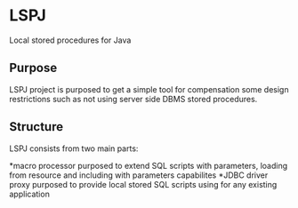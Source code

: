 # LSPJ

Local stored procedures for Java

## Purpose

LSPJ project is purposed to get a simple tool for compensation some design restrictions such as not using server side DBMS stored procedures.

## Structure

LSPJ consists from two main parts: 

 *macro processor purposed to extend SQL scripts with parameters, loading  from resource and including with parameters capabilites
 *JDBC driver proxy purposed to provide local stored SQL scripts using for any existing application

